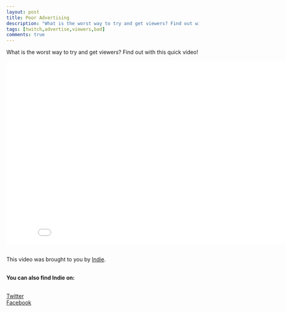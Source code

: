 ```yaml
---
layout: post
title: Poor Advertising
description: "What is the worst way to try and get viewers? Find out with this quick video!"
tags: [twitch,advertise,viewers,bad]
comments: true
---
```


What is the worst way to try and get viewers? Find out with this quick video!

<iframe width="853" height="480" src="//www.youtube.com/embed/xaPZVTdqItg" frameborder="0" allowfullscreen></iframe>

<br>This video was brought to you by [Indie](http://www.twitch.tv/indie).

<br>**You can also find Indie on:**

<br>[Twitter](https://twitter.com/TheRealIndie)
<br>[Facebook](https://www.facebook.com/indiearmy)
